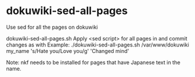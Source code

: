 # dokuwiki-sed-all-pages
Use sed for all the pages on dokuwiki

dokuwiki-sed-all-pages.sh <dokuwiki path> <username> <sed script> <commit message>
  Apply \<sed script\> for all pages in <dokuwiki path> and commit changes as <username> with <commit message>
  Example:
    ./dokuwiki-sed-all-pages.sh /var/www/dokuwiki my_name 's/Hate you/Love you/g' 'Changed mind'
  
  Note: nkf needs to be installed for pages that have Japanese text in the name.
